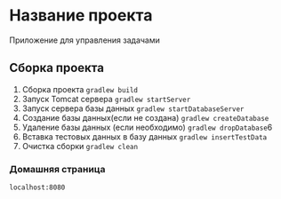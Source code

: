 # Название проекта
Приложение для управления задачами
## Сборка проекта
1. Сборка проекта `gradlew build`
2. Запуск Tomcat сервера `gradlew startServer`
3. Запуск сервера базы данных `gradlew startDatabaseServer`
4. Создание базы данных(если не создана) `gradlew createDatabase`
5. Удаление базы данных (если необходимо) `gradlew dropDatabase`6
6. Вставка тестовых данных в базу данных `gradlew insertTestData`
7. Очистка сборки `gradlew clean`
### Домашняя страница
`localhost:8080`

